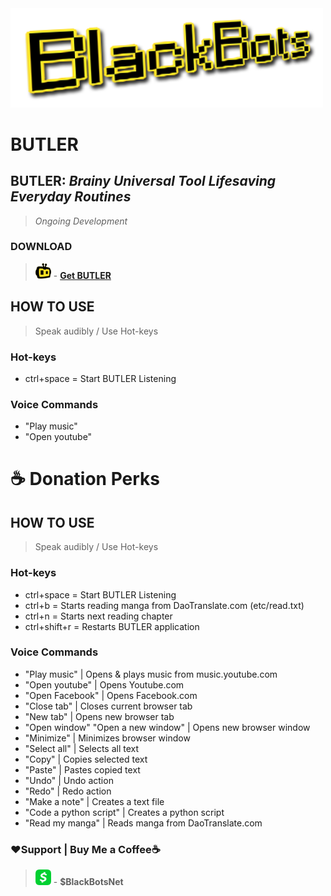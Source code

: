 <img src="BlackBots-Logo-word.png" width="500">

# __BUTLER__
## **BUTLER**: *Brainy Universal Tool Lifesaving Everyday Routines*
> *Ongoing Development*

### DOWNLOAD
> <img src="https://raw.githubusercontent.com/black-bots/BUTLER/main/512x512.png" width="25" height="25"> - **[Get BUTLER](https://---/)**


## HOW TO USE
> Speak audibly / Use Hot-keys
### Hot-keys
* ctrl+space = Start BUTLER Listening
### **Voice Commands**
* "Play music"
* "Open youtube"

#
# ☕ Donation Perks
## HOW TO USE
> Speak audibly / Use Hot-keys
### Hot-keys
* ctrl+space = Start BUTLER Listening
* ctrl+b = Starts reading manga from  DaoTranslate.com (etc/read.txt)
* ctrl+n =  Starts next reading chapter
* ctrl+shift+r = Restarts BUTLER application
### **Voice Commands**
* "Play music" | Opens & plays music from music.youtube.com
* "Open youtube" | Opens Youtube.com
* "Open Facebook" | Opens Facebook.com
* "Close tab" | Closes current browser tab
* "New tab" | Opens new browser tab
* "Open window" "Open a new window" | Opens new browser window
* "Minimize" | Minimizes browser window
* "Select all" | Selects all text
* "Copy" | Copies selected text
* "Paste" | Pastes copied text
* "Undo" | Undo action
* "Redo" | Redo action
* "Make a note" | Creates a text file
* "Code a python script" | Creates a python script
* "Read my manga" | Reads manga from DaoTranslate.com
  

### ❤Support | Buy Me a Coffee☕
> <img src="https://raw.githubusercontent.com/black-bots/BUTLER/main/don.png" width="25" height="25"> - **$BlackBotsNet**






